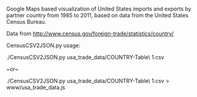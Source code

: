 Google Maps based visualization of United States imports and exports by partner country from 1985 to 2011, based on data from the United States Census Bureau.

Data from http://www.census.gov/foreign-trade/statistics/country/

CensusCSV2JSON.py usage:

./CensusCSV2JSON.py usa_trade_data/COUNTRY-Table\ 1.csv

~or~

./CensusCSV2JSON.py usa_trade_data/COUNTRY-Table\ 1.csv > www/usa_trade_data.js

